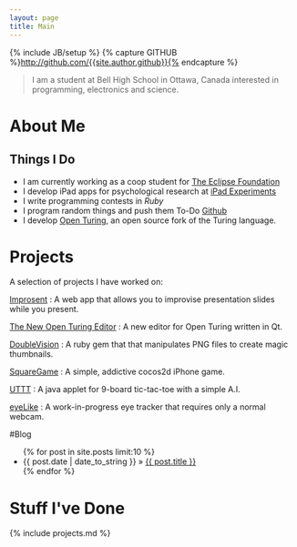 ```yaml
---
layout: page
title: Main
---
```

{% include JB/setup %}
{% capture GITHUB %}http://github.com/{{site.author.github}}{% endcapture %}

> I am a student at Bell High School in Ottawa, Canada interested in programming, electronics and science.

# About Me
## Things I Do

- I am currently working as a coop student for [The Eclipse Foundation](http://eclipse.org/)
- I develop iPad apps for psychological research at [iPad Experiments](http://hume.ca/ix)
- I write programming contests in *Ruby*
- I program random things and push them To-Do [Github]({{GITHUB}})
- I develop [Open Turing](http://tristan.hume.ca/openturing), an open source fork of the Turing language.

# Projects

A selection of projects I have worked on:

[Improsent]({{BASE_PATH}}/improsent)
: A web app that allows you to improvise presentation slides while you present.

[The New Open Turing Editor](https://github.com/Open-Turing-Project/turing-editor-qt)
: A new editor for Open Turing written in Qt.

[DoubleVision]({{GITHUB}}/doubleVision)
: A ruby gem that that manipulates PNG files to create magic thumbnails.

[SquareGame]({{GITHUB}}/SquareGame)
: A simple, addictive cocos2d iPhone game.

[UTTT]({{GITHUB}}/Ultimate-Tic-Tac-Toe)
: A java applet for 9-board tic-tac-toe with a simple A.I.

[eyeLike]({{GITHUB}}/doubleVision)
: A work-in-progress eye tracker that requires only a normal webcam.

#Blog

<ul class="posts">
  {% for post in site.posts limit:10 %}
    <li><span>{{ post.date | date_to_string }}</span> &raquo; <a href="{{ BASE_PATH }}{{ post.url }}">{{ post.title }}</a></li>
  {% endfor %}
</ul>

# Stuff I've Done

{% include projects.md %}


